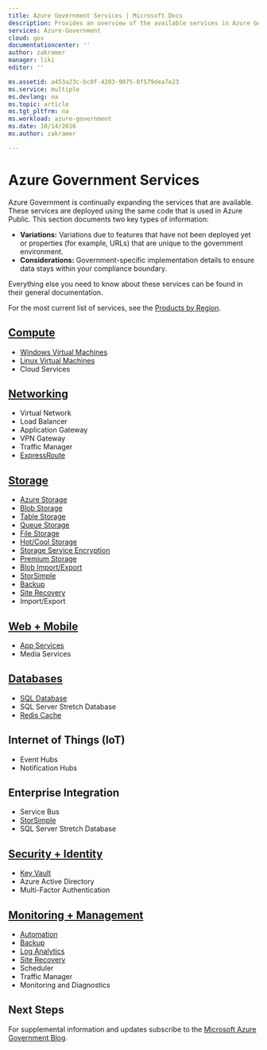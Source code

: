 ```yaml
---
title: Azure Government Services | Microsoft Docs
description: Provides an overview of the available services in Azure Government
services: Azure-Government
cloud: gov
documentationcenter: ''
author: zakramer
manager: liki
editor: ''

ms.assetid: a453a23c-bc0f-4203-9075-0f579dea7e23
ms.service: multiple
ms.devlang: na
ms.topic: article
ms.tgt_pltfrm: na
ms.workload: azure-government
ms.date: 10/14/2016
ms.author: zakramer

---
```

# Azure Government Services
Azure Government is continually expanding the services that are available.  These services are deployed using the same code that is used in Azure Public.  This section documents two key types of information:

* **Variations:** Variations due to features that have not been deployed yet or properties (for example, URLs) that are unique to the government environment.  
* **Considerations:** Government-specific implementation details to ensure data stays within your compliance boundary.

Everything else you need to know about these services can be found in their general documentation.

For the most current list of services, see the [Products by Region](https://azure.microsoft.com/regions/services/). 

## [Compute](documentation-government-compute.md)
* [Windows Virtual Machines](documentation-government-compute.md#virtual-machines)
* [Linux Virtual Machines](documentation-government-compute.md#virtual-machines)
* Cloud Services

## [Networking](documentation-government-networking.md)
* Virtual Network
* Load Balancer
* Application Gateway
* VPN Gateway
* Traffic Manager
* [ExpressRoute](documentation-government-networking.md#expressroute-private-connectivity)

## [Storage](documentation-government-services-storage.md)
* [Azure Storage](documentation-government-services-storage.md#azure-storage)
* [Blob Storage](documentation-government-services-storage.md#azure-storage)
* [Table Storage](documentation-government-services-storage.md#azure-storage)
* [Queue Storage](documentation-government-services-storage.md#azure-storage)
* [File Storage](documentation-government-services-storage.md#azure-storage)
* [Hot/Cool Storage](documentation-government-services-storage.md#azure-storage)
* [Storage Service Encryption](documentation-government-services-storage.md#azure-storage)
* [Premium Storage](documentation-government-services-storage.md#azure-storage)
* [Blob Import/Export](documentation-government-services-storage.md#azure-storage)
* [StorSimple](documentation-government-services-storage.md)
* [Backup](documentation-government-services-backup.md)
* [Site Recovery](documentation-government-services-monitoringandmanagement.md#site-recovery)
* Import/Export

## [Web + Mobile](documentation-government-services-webandmobile.md)
* [App Services](documentation-government-services-webandmobile.md#app-services)
* Media Services

## [Databases](documentation-government-services-database.md)
* [SQL Database](documentation-government-services-database.md#sql-database)
* SQL Server Stretch Database
* [Redis Cache](documentation-government-services-database.md#azure-redis-cache)

## Internet of Things (IoT)
* Event Hubs
* Notification Hubs

## Enterprise Integration
* Service Bus
* [StorSimple](documentation-government-services-storage.md)
* SQL Server Stretch Database

## [Security + Identity](documentation-government-services-securityandidentity.md)
* [Key Vault](documentation-government-services-securityandidentity.md#key-vault)
* Azure Active Directory
* Multi-Factor Authentication

## [Monitoring + Management](documentation-government-services-monitoringandmanagement.md)
* [Automation](documentation-government-services-monitoringandmanagement.md#automation)
* [Backup](documentation-government-services-backup.md) 
* [Log Analytics](documentation-government-services-monitoringandmanagement.md#log-analytics)
* [Site Recovery](documentation-government-services-monitoringandmanagement.md#site-recovery)
* Scheduler
* Traffic Manager
* Monitoring and Diagnostics

## Next Steps
For supplemental information and updates subscribe to the [Microsoft Azure Government Blog](https://blogs.msdn.microsoft.com/azuregov/).

